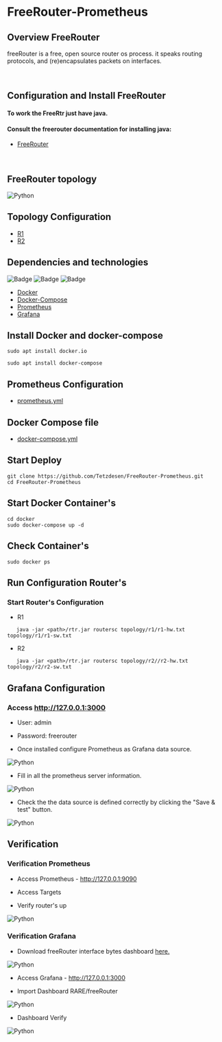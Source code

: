 # FreeRouter-Prometheus

## Overview FreeRouter

freeRouter is a free, open source router os process.
it speaks routing protocols, and (re)encapsulates packets on interfaces.

</br>

## Configuration and Install FreeRouter

#### To work the FreeRtr just have java.
#### Consult the freerouter documentation for installing java:

- [FreeRouter](http://www.freertr.net/)

</br>

## FreeRouter topology

<div style='display: inline-block'>
   <img align="center" alt="Python" src='img-topology/topology.png' />
</div>
 
</br>
 
## Topology Configuration
- [R1](https://github.com/Tetzdesen/FreeRouter-Prometheus/tree/main/topology/r1)
- [R2](https://github.com/Tetzdesen/FreeRouter-Prometheus/tree/main/topology/r2)
 
## Dependencies and technologies
![Badge](https://img.shields.io/static/v1?label=DOCKER&message=DOCKER&color=blue&style=for-the-badge&logo=DOCKER)
![Badge](https://img.shields.io/static/v1?label=Prometheus&message=Prometheus&color=blue&style=for-the-badge&logo=PROMETHEUS)
![Badge](https://img.shields.io/static/v1?label=GRAFANA&message=Grafana&color=blue&style=for-the-badge&logo=GRAFANA)
- [Docker](https://www.docker.com/)
- [Docker-Compose](https://docs.docker.com/compose/)
- [Prometheus](https://prometheus.io/)
- [Grafana](https://grafana.com/grafana/)

## Install Docker and docker-compose

``` 
sudo apt install docker.io 
``` 
```
sudo apt install docker-compose 
```


## Prometheus Configuration
- [prometheus.yml](https://github.com/Tetzdesen/FreeRouter-Prometheus/tree/main/prometheus)
 
 
## Docker Compose file
- [docker-compose.yml](https://github.com/Tetzdesen/FreeRouter-Prometheus/tree/main/prometheus)

## Start Deploy

```
git clone https://github.com/Tetzdesen/FreeRouter-Prometheus.git
cd FreeRouter-Prometheus
```
## Start Docker Container's
```
cd docker
sudo docker-compose up -d
```
## Check Container's
```
sudo docker ps
```
## Run Configuration Router's
### Start Router's Configuration
- R1
```
   java -jar <path>/rtr.jar routersc topology/r1/r1-hw.txt topology/r1/r1-sw.txt 
```
- R2
```
   java -jar <path>/rtr.jar routersc topology/r2//r2-hw.txt topology/r2/r2-sw.txt 
```
## Grafana Configuration 
### Access http://127.0.0.1:3000 
- User: admin 
- Password: freerouter

- Once installed configure Prometheus as Grafana data source.
<div style='display: inline-block'>
   <img align="center" alt="Python" src='img-grafana/img-01.png' />
</div>

</br>

- Fill in all the prometheus server information.
<div style='display: inline-block'>
   <img align="center" alt="Python" src='img-grafana/img-02.png' />
</div>

</br>

- Check the the data source is defined correctly by clicking the "Save & test" button.
<div style='display: inline-block'>
   <img align="center" alt="Python" src='img-grafana/img-03.png' />
</div>

</br>

## Verification

### Verification Prometheus
- Access Prometheus - http://127.0.0.1:9090

- Access Targets

- Verify router's up

<div style='display: inline-block'>
   <img align="center" alt="Python" src='img-grafana/img-05.png' />
</div>

</br>

### Verification Grafana

- Download freeRouter interface bytes dashboard [here.](https://grafana.com/grafana/dashboards/13153)
<div style='display: inline-block'>
   <img align="center" alt="Python" src='img-grafana/img-06.png' />
</div>

</br>

- Access Grafana - http://127.0.0.1:3000


- Import Dashboard RARE/freeRouter 
<div style='display: inline-block'>
   <img align="center" alt="Python" src='img-grafana/img-07.png' />
</div>

</br>

- Dashboard Verify
<div style='display: inline-block'>
   <img align="center" alt="Python" src='img-grafana/img-08.png' />
</div>


